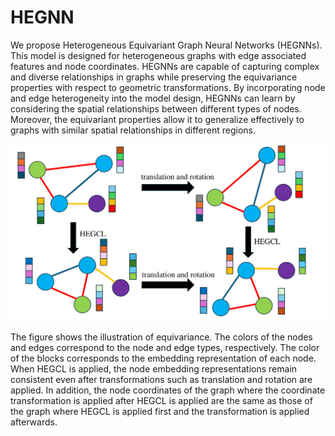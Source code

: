 # HEGNN
We propose Heterogeneous Equivariant Graph Neural Networks (HEGNNs). This model is designed for heterogeneous graphs with edge associated features and node coordinates. HEGNNs are capable of capturing complex and diverse relationships in graphs while preserving the equivariance properties with respect to geometric transformations. By incorporating node and edge heterogeneity into the model design, HEGNNs can learn by considering the spatial relationships between different types of nodes. Moreover, the equivariant properties allow it to generalize effectively to graphs with similar spatial relationships in different regions.

<div align="center">
    <img src="./img/HEGCL.png" width=600px centering>
</div>

The figure shows the illustration of equivariance. The colors of the nodes and edges correspond to the node and edge types, respectively. The color of the blocks corresponds to the embedding representation of each node. When HEGCL is applied, the node embedding representations remain consistent even after transformations such as translation and rotation are applied. In addition, the node coordinates of the graph where the coordinate transformation is applied after HEGCL is applied are the same as those of the graph where HEGCL is applied first and the transformation is applied afterwards.